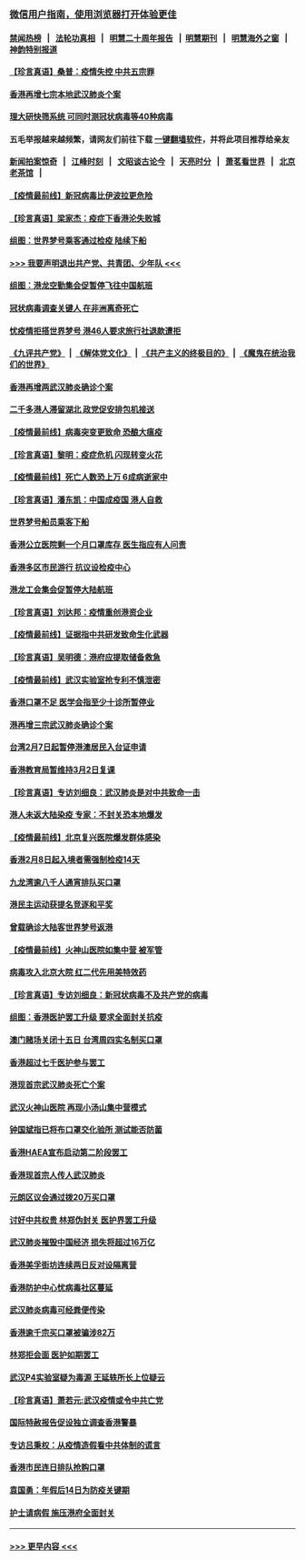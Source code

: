 ### [微信用户指南，使用浏览器打开体验更佳](https://github.com/gfw-breaker/banned-news1/blob/master/indexes/wechat-guide.md?t=0)
#### [禁闻热榜](热点新闻.md?t=0)  &nbsp;&nbsp;|&nbsp;&nbsp; [法轮功真相](https://github.com/gfw-breaker/truth/blob/master/README.md?t=0) &nbsp;&nbsp;|&nbsp;&nbsp; [明慧二十周年报告](https://github.com/gfw-breaker/mh-reports/blob/master/README.md?t=0) &nbsp;&nbsp;|&nbsp;&nbsp;[明慧期刊](https://github.com/gfw-breaker/mh-qikan) &nbsp;&nbsp;|&nbsp;&nbsp; [明慧海外之窗](https://github.com/gfw-breaker/mh-news/blob/master/README.md?t=0) &nbsp;&nbsp;|&nbsp;&nbsp; [神韵特别报道](https://github.com/gfw-breaker/mh-news/blob/master/shenyun.md?t=0)
#### [【珍言真语】桑普：疫情失控 中共五宗罪](../pages/nsc415/n11864157.md?t=02130555) 
#### [香港再增七宗本地武汉肺炎个案](../pages/nsc415/n11862405.md?t=02130555) 
#### [理大研快筛系统 可同时测冠状病毒等40种病毒](../pages/nsc415/n11862376.md?t=02130555) 
#### 五毛举报越来越频繁，请网友们前往下载 [一键翻墙软件](https://github.com/gfw-breaker/ssr-accounts)，并将此项目推荐给亲友
#### [新闻拍案惊奇](https://github.com/gfw-breaker/banned-news1/blob/master/pages/link4.md) &nbsp;&nbsp;|&nbsp;&nbsp; [江峰时刻](https://github.com/gfw-breaker/banned-news1/blob/master/pages/link4.md) &nbsp;&nbsp;|&nbsp;&nbsp; [文昭谈古论今](https://github.com/gfw-breaker/banned-news1/blob/master/pages/link4.md) &nbsp;&nbsp;|&nbsp;&nbsp; [天亮时分](https://github.com/gfw-breaker/banned-news1/blob/master/pages/link4.md) &nbsp;&nbsp;|&nbsp;&nbsp; [萧茗看世界](https://github.com/gfw-breaker/banned-news1/blob/master/pages/link4.md) &nbsp;&nbsp;|&nbsp;&nbsp; [北京老茶馆](https://github.com/gfw-breaker/banned-news1/blob/master/pages/link4.md) &nbsp;&nbsp;|&nbsp;&nbsp; 
#### [【疫情最前线】新冠病毒比伊波拉更危险](../pages/nsc415/n11862199.md?t=02130555) 
#### [【珍言真语】梁家杰：疫症下香港沦失败城](../pages/nsc415/n11861588.md?t=02130555) 
#### [组图：世界梦号乘客通过检疫 陆续下船](../pages/nsc415/n11858302.md?t=02130555) 
#### [>>> 我要声明退出共产党、共青团、少年队 <<<](https://github.com/begood0513/goodnews/blob/master/quit/letter.md) 
#### [组图：港龙空勤集会促暂停飞往中国航班](../pages/nsc415/n11858190.md?t=02130555) 
#### [冠状病毒调查关键人 在非洲离奇死亡](../pages/nsc415/n11859798.md?t=02130555) 
#### [忧疫情拒搭世界梦号 港46人要求旅行社退款遭拒](../pages/nsc415/n11859849.md?t=02130555) 
#### [《九评共产党》](https://github.com/begood0513/9ping.md/blob/master/README.md) &nbsp;|&nbsp; [《解体党文化》](../../../../jtdwh.md/blob/master/README.md)  &nbsp;|&nbsp; [《共产主义的终极目的》](../../../../gczydzjmd.md/blob/master/README.md) &nbsp;|&nbsp; [《魔鬼在统治我们的世界》](../../../../mgztzwmdsj.md/blob/master/README.md) 
#### [香港再增两武汉肺炎确诊个案](../pages/nsc415/n11859833.md?t=02130555) 
#### [二千多港人滞留湖北 政党促安排包机接送](../pages/nsc415/n11859831.md?t=02130555) 
#### [【疫情最前线】病毒突变更致命 恐酿大瘟疫](../pages/nsc415/n11859604.md?t=02130555) 
#### [【珍言真语】黎明：疫症危机 闪现转变火花](../pages/nsc415/n11859199.md?t=02130555) 
#### [【疫情最前线】死亡人数恐上万 6成病逝家中](../pages/nsc415/n11856687.md?t=02130555) 
#### [【珍言真语】潘东凯：中国成疫国 港人自救](../pages/nsc415/n11856962.md?t=02130555) 
#### [世界梦号船员乘客下船](../pages/nsc415/n11856883.md?t=02130555) 
#### [香港公立医院剩一个月口罩库存 医生指应有人问责](../pages/nsc415/n11856875.md?t=02130555) 
#### [香港多区市民游行 抗议设检疫中心](../pages/nsc415/n11856866.md?t=02130555) 
#### [港龙工会集会促暂停大陆航班](../pages/nsc415/n11856840.md?t=02130555) 
#### [【珍言真语】刘达邦：疫情重创港资企业](../pages/nsc415/n11854274.md?t=02130555) 
#### [【疫情最前线】证据指中共研发致命生化武器](../pages/nsc415/n11853087.md?t=02130555) 
#### [【珍言真语】吴明德：港府应提取储备救急](../pages/nsc415/n11852734.md?t=02130555) 
#### [【疫情最前线】武汉实验室抢专利不慎泄密](../pages/nsc415/n11850310.md?t=02130555) 
#### [香港口罩不足 医学会指至少十诊所暂停业](../pages/nsc415/n11850301.md?t=02130555) 
#### [港再增三宗武汉肺炎确诊个案](../pages/nsc415/n11850328.md?t=02130555) 
#### [台湾2月7日起暂停港澳居民入台证申请](../pages/nsc415/n11850304.md?t=02130555) 
#### [香港教育局暂维持3月2日复课](../pages/nsc415/n11850260.md?t=02130555) 
#### [【珍言真语】专访刘细良：武汉肺炎是对中共致命一击](../pages/nsc415/n11849934.md?t=02130555) 
#### [港人未返大陆染疫 专家：不封关恐本地爆发](../pages/nsc415/n11848021.md?t=02130555) 
#### [【疫情最前线】北京复兴医院爆发群体感染](../pages/nsc415/n11847626.md?t=02130555) 
#### [香港2月8日起入境者需强制检疫14天](../pages/nsc415/n11847658.md?t=02130555) 
#### [九龙湾逾八千人通宵排队买口罩](../pages/nsc415/n11847647.md?t=02130555) 
#### [港民主运动获提名竞逐和平奖](../pages/nsc415/n11847633.md?t=02130555) 
#### [曾载确诊大陆客世界梦号返港](../pages/nsc415/n11847608.md?t=02130555) 
#### [【疫情最前线】火神山医院如集中营 被军管](../pages/nsc415/n11847524.md?t=02130555) 
#### [病毒攻入北京大院 红二代先用美特效药](../pages/nsc415/n11847427.md?t=02130555) 
#### [【珍言真语】专访刘细良：新冠状病毒不及共产党的病毒](../pages/nsc415/n11847164.md?t=02130555) 
#### [组图：香港医护罢工升级 要求全面封关抗疫](../pages/nsc415/n11844107.md?t=02130555) 
#### [澳门赌场关闭十五日 台湾周四实名制买口罩](../pages/nsc415/n11845083.md?t=02130555) 
#### [香港超过七千医护参与罢工](../pages/nsc415/n11845051.md?t=02130555) 
#### [港现首宗武汉肺炎死亡个案](../pages/nsc415/n11844998.md?t=02130555) 
#### [武汉火神山医院 再现小汤山集中营模式](../pages/nsc415/n11844763.md?t=02130555) 
#### [钟国斌指已将布口罩交化验所 测试能否防菌](../pages/nsc415/n11842783.md?t=02130555) 
#### [香港HAEA宣布启动第二阶段罢工](../pages/nsc415/n11842723.md?t=02130555) 
#### [香港现首宗人传人武汉肺炎](../pages/nsc415/n11842766.md?t=02130555) 
#### [元朗区议会通过拨20万买口罩](../pages/nsc415/n11842754.md?t=02130555) 
#### [讨好中共权贵 林郑伪封关 医护界罢工升级](../pages/nsc415/n11842359.md?t=02130555) 
#### [武汉肺炎摧毁中国经济 损失将超过16万亿](../pages/nsc415/n11839723.md?t=02130555) 
#### [香港美孚街坊连续两日反对设隔离营](../pages/nsc415/n11839962.md?t=02130555) 
#### [香港防护中心忧病毒社区蔓延](../pages/nsc415/n11839933.md?t=02130555) 
#### [武汉肺炎病毒可经粪便传染](../pages/nsc415/n11839939.md?t=02130555) 
#### [香港逾千宗买口罩被骗涉82万](../pages/nsc415/n11839914.md?t=02130555) 
#### [林郑拒会面 医护如期罢工](../pages/nsc415/n11839892.md?t=02130555) 
#### [武汉P4实验室疑为毒源 王延轶所长上位疑云](../pages/nsc415/n11835543.md?t=02130555) 
#### [【珍言真语】萧若元:武汉疫情或令中共亡党](../pages/nsc415/n11829394.md?t=02130555) 
#### [国际特赦报告促设独立调查香港警暴](../pages/nsc415/n11833845.md?t=02130555) 
#### [专访吕秉权：从疫情造假看中共体制的谎言](../pages/nsc415/n11833813.md?t=02130555) 
#### [香港市民连日排队抢购口罩](../pages/nsc415/n11833794.md?t=02130555) 
#### [袁国勇：年假后14日为防疫关键期](../pages/nsc415/n11831088.md?t=02130555) 
#### [护士请病假 施压港府全面封关](../pages/nsc415/n11831030.md?t=02130555) 

----
#### [ >>> 更早内容 <<< ](../indexes/nsc415-earlier.md)
